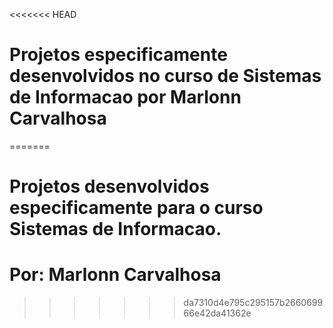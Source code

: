 <<<<<<< HEAD
# Projetos especificamente desenvolvidos no curso de Sistemas de Informacao por Marlonn Carvalhosa
=======
# Projetos desenvolvidos especificamente para o curso Sistemas de Informacao.
# Por: Marlonn Carvalhosa
>>>>>>> da7310d4e795c295157b266069966e42da41362e
